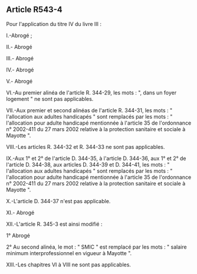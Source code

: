 ## Article R543-4

Pour l'application du titre IV du livre III :

I.-Abrogé ;

II.- Abrogé

III.- Abrogé

IV.- Abrogé

V.- Abrogé

VI.-Au premier alinéa de l'article R. 344-29, les mots : ", dans un foyer logement " ne sont pas applicables.

VII.-Aux premier et second alinéas de l'article R. 344-31, les mots : " l'allocation aux adultes handicapés "
sont remplacés par les mots : " l'allocation pour adulte handicapé mentionnée à l'article 35 de l'ordonnance n°
2002-411 du 27 mars 2002 relative à la protection sanitaire et sociale à Mayotte ".

VIII.-Les articles R. 344-32 et R. 344-33 ne sont pas applicables.

IX.-Aux 1° et 2° de l'article D. 344-35, à l'article D. 344-36, aux 1° et 2° de l'article D. 344-38, aux articles
D. 344-39 et D. 344-41, les mots : " l'allocation aux adultes handicapés " sont remplacés par les mots : "
l'allocation pour adulte handicapé mentionnée à l'article 35 de l'ordonnance n° 2002-411 du 27 mars 2002
relative à la protection sanitaire et sociale à Mayotte ".

X.-L'article D. 344-37 n'est pas applicable.

XI.- Abrogé

XII.-L'article R. 345-3 est ainsi modifié :

1° Abrogé

2° Au second alinéa, le mot : " SMIC " est remplacé par les mots : " salaire minimum interprofessionnel en
vigueur à Mayotte ".

XIII.-Les chapitres VI à VIII ne sont pas applicables.

